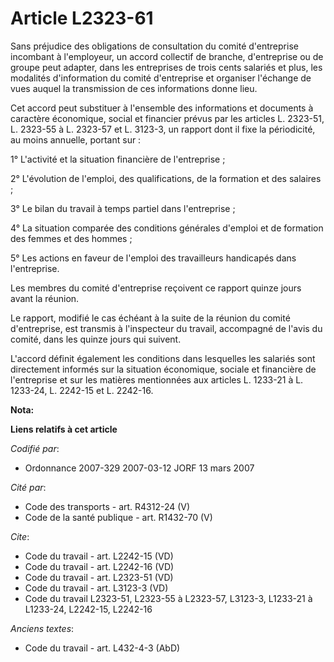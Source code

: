 # Article L2323-61

Sans préjudice des obligations de consultation du comité d'entreprise incombant à l'employeur, un accord collectif de
branche, d'entreprise ou de groupe peut adapter, dans les entreprises de trois cents salariés et plus, les modalités
d'information du comité d'entreprise et organiser l'échange de vues auquel la transmission de ces informations donne lieu.

Cet accord peut substituer à l'ensemble des informations et documents à caractère économique, social et financier prévus par
les articles L. 2323-51, L. 2323-55 à L. 2323-57 et L. 3123-3, un rapport dont il fixe la périodicité, au moins annuelle,
portant sur :

1° L'activité et la situation financière de l'entreprise ;

2° L'évolution de l'emploi, des qualifications, de la formation et des salaires ;

3° Le bilan du travail à temps partiel dans l'entreprise ;

4° La situation comparée des conditions générales d'emploi et de formation des femmes et des hommes ;

5° Les actions en faveur de l'emploi des travailleurs handicapés dans l'entreprise.

Les membres du comité d'entreprise reçoivent ce rapport quinze jours avant la réunion.

Le rapport, modifié le cas échéant à la suite de la réunion du comité d'entreprise, est transmis à l'inspecteur du travail,
accompagné de l'avis du comité, dans les quinze jours qui suivent.

L'accord définit également les conditions dans lesquelles les salariés sont directement informés sur la situation économique,
sociale et financière de l'entreprise et sur les matières mentionnées aux articles L. 1233-21 à L. 1233-24, L. 2242-15 et L.
2242-16.

**Nota:**



**Liens relatifs à cet article**

_Codifié par_:

  - Ordonnance 2007-329 2007-03-12 JORF 13 mars 2007

_Cité par_:

  - Code des transports - art. R4312-24 (V)
  - Code de la santé publique - art. R1432-70 (V)

_Cite_:

  - Code du travail - art. L2242-15 (VD)
  - Code du travail - art. L2242-16 (VD)
  - Code du travail - art. L2323-51 (VD)
  - Code du travail - art. L3123-3 (VD)
  - Code du travail L2323-51, L2323-55 à L2323-57, L3123-3, L1233-21 à L1233-24, L2242-15, L2242-16

_Anciens textes_:

  - Code du travail - art. L432-4-3 (AbD)
